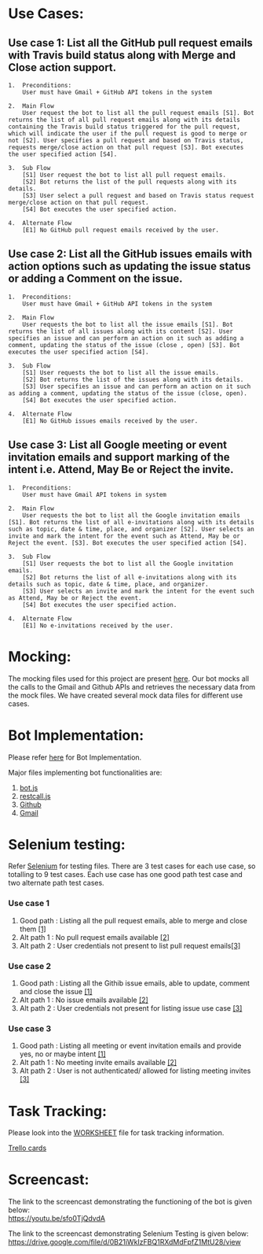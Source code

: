 # Use Cases:

   ## Use case 1:  List all the GitHub pull request emails with Travis build status along with Merge and Close action support.
	1.	Preconditions:
		User must have Gmail + GitHub API tokens in the system
		
	2.	Main Flow
		User request the bot to list all the pull request emails [S1]. Bot returns the list of all pull request emails along with its details containing the Travis build status triggered for the pull request, which will indicate the user if the pull request is good to merge or not [S2]. User specifies a pull request and based on Travis status, requests merge/close action on that pull request [S3]. Bot executes the user specified action [S4]. 
		
	3.	Sub Flow  
		[S1] User request the bot to list all pull request emails.
		[S2] Bot returns the list of the pull requests along with its details.
		[S3] User select a pull request and based on Travis status request merge/close action on that pull request.
		[S4] Bot executes the user specified action.
		
	4.	Alternate Flow
		[E1] No GitHub pull request emails received by the user.
		

   ## Use case 2: List all the GitHub issues emails with action options such as updating the issue status or adding a Comment on the issue.
	1.	Preconditions:
		User must have Gmail + GitHub API tokens in the system
		
	2.	Main Flow
		User requests the bot to list all the issue emails [S1]. Bot returns the list of all issues along with its content [S2]. User specifies an issue and can perform an action on it such as adding a comment, updating the status of the issue (close , open) [S3]. Bot executes the user specified action [S4]. 
		
	3.	Sub Flow
		[S1] User requests the bot to list all the issue emails.
		[S2] Bot returns the list of the issues along with its details.
		[S3] User specifies an issue and can perform an action on it such as adding a comment, updating the status of the issue (close, open).
		[S4] Bot executes the user specified action.
		
	4.	Alternate Flow
		[E1] No GitHub issues emails received by the user.

   ## Use case 3: List all Google meeting or event invitation emails and support marking of the intent i.e. Attend, May Be or Reject the 	       invite.
	1.	Preconditions:
	   	User must have Gmail API tokens in system

	2.	Main Flow
		User requests the bot to list all the Google invitation emails [S1]. Bot returns the list of all e-invitations along with its details such as topic, date & time, place, and organizer [S2]. User selects an invite and mark the intent for the event such as Attend, May be or Reject the event. [S3]. Bot executes the user specified action [S4]. 
		
	3.	Sub Flow
		[S1] User requests the bot to list all the Google invitation emails.
		[S2] Bot returns the list of all e-invitations along with its details such as topic, date & time, place, and organizer.
		[S3] User selects an invite and mark the intent for the event such as Attend, May be or Reject the event.
		[S4] Bot executes the user specified action.
		
	4.	Alternate Flow
		[E1] No e-invitations received by the user.
    
# Mocking:

The mocking files used for this project are present [here](src/mock). Our bot mocks all the calls to the Gmail and Github APIs and retrieves the necessary data from the mock files. We have created several mock data files for different use cases. 

# Bot Implementation:
Please refer [here](src) for Bot Implementation.  
  
  Major files implementing bot functionalities are:  
1. [bot.js](src/bot.js)  
2. [restcall.js](src/restcall.js)
3. [Github](src/login-github.json)   
4. [Gmail](src/login-gmail.json)  

# Selenium testing:
Refer [Selenium](Selenium) for testing files.
There are 3 test cases for each use case, so totalling to 9 test cases. Each use case has one good path test case and two alternate path test cases.  

### Use case 1  
1. Good path : Listing all the pull request emails, able to merge and close them [[1]]( src/test/java/selenium/tests/UseCase1TestCaseGoodPath.java)
2. Alt path 1  : No pull request emails available [[2]](src/test/java/selenium/tests/UseCase1TestCaseAltPath1.java)
3. Alt path 2  : User credentials not present to list pull request emails[[3]](src/test/java/selenium/tests/UseCase1TestCaseAltPath2.java)

### Use case 2  
1. Good path  : Listing all the Githib issue emails, able to update, comment and close the issue [[1]]( src/test/java/selenium/tests/UseCase2TestCaseGoodPath.java)
2. Alt path 1 : No issue emails available [[2]]( src/test/java/selenium/tests/UseCase2TestCaseAltPath1.java)
3. Alt path 2 : User credentials not present for listing issue use case [[3]]( src/test/java/selenium/tests/UseCase2TestCaseAltPath2.java) 

### Use case 3  
1. Good path  : Listing all meeting or event invitation emails and provide yes, no or maybe intent [[1]]( src/test/java/selenium/tests/UseCase3TestCaseGoodPath.java)
2. Alt path 1 : No meeting invite emails available [[2]]( src/test/java/selenium/tests/UseCase3TestCaseAltPath1.java) 
3. Alt path 2 : User is not authenticated/ allowed for listing meeting invites [[3]]( src/test/java/selenium/tests/UseCase3TestCaseAltPath2.java) 

# Task Tracking:
Please look into the [WORKSHEET](WORKSHEET.md) file for task tracking information.  

[Trello cards](https://trello.com/utilobot)
# Screencast: 
The link to the screencast demonstrating the functioning of the bot is given below:  
https://youtu.be/sfo0TjQdvdA

The link to the screencast demonstrating Selenium Testing is given below:  
https://drive.google.com/file/d/0B21iWkIzFBQ1RXdMdFpfZ1MtU28/view

